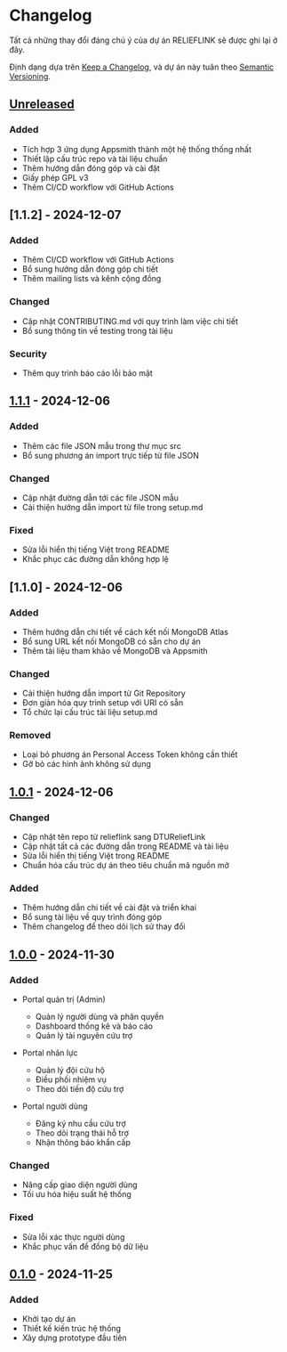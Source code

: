 # Changelog

Tất cả những thay đổi đáng chú ý của dự án RELIEFLINK sẽ được ghi lại ở đây.

Định dạng dựa trên [Keep a Changelog](https://keepachangelog.com/en/1.0.0/),
và dự án này tuân theo [Semantic Versioning](https://semver.org/spec/v2.0.0.html).

## [Unreleased]

### Added
- Tích hợp 3 ứng dụng Appsmith thành một hệ thống thống nhất
- Thiết lập cấu trúc repo và tài liệu chuẩn
- Thêm hướng dẫn đóng góp và cài đặt
- Giấy phép GPL v3
- Thêm CI/CD workflow với GitHub Actions

## [1.1.2] - 2024-12-07

### Added
- Thêm CI/CD workflow với GitHub Actions
- Bổ sung hướng dẫn đóng góp chi tiết
- Thêm mailing lists và kênh cộng đồng

### Changed
- Cập nhật CONTRIBUTING.md với quy trình làm việc chi tiết
- Bổ sung thông tin về testing trong tài liệu

### Security
- Thêm quy trình báo cáo lỗi bảo mật


## [1.1.1] - 2024-12-06

### Added
- Thêm các file JSON mẫu trong thư mục src
- Bổ sung phương án import trực tiếp từ file JSON

### Changed
- Cập nhật đường dẫn tới các file JSON mẫu
- Cải thiện hướng dẫn import từ file trong setup.md

### Fixed
- Sửa lỗi hiển thị tiếng Việt trong README
- Khắc phục các đường dẫn không hợp lệ

## [1.1.0] - 2024-12-06

### Added
- Thêm hướng dẫn chi tiết về cách kết nối MongoDB Atlas
- Bổ sung URL kết nối MongoDB có sẵn cho dự án
- Thêm tài liệu tham khảo về MongoDB và Appsmith

### Changed
- Cải thiện hướng dẫn import từ Git Repository
- Đơn giản hóa quy trình setup với URI có sẵn
- Tổ chức lại cấu trúc tài liệu setup.md

### Removed
- Loại bỏ phương án Personal Access Token không cần thiết
- Gỡ bỏ các hình ảnh không sử dụng

## [1.0.1] - 2024-12-06

### Changed
- Cập nhật tên repo từ relieflink sang DTUReliefLink
- Cập nhật tất cả các đường dẫn trong README và tài liệu
- Sửa lỗi hiển thị tiếng Việt trong README
- Chuẩn hóa cấu trúc dự án theo tiêu chuẩn mã nguồn mở

### Added
- Thêm hướng dẫn chi tiết về cài đặt và triển khai
- Bổ sung tài liệu về quy trình đóng góp
- Thêm changelog để theo dõi lịch sử thay đổi

## [1.0.0] - 2024-11-30

### Added
- Portal quản trị (Admin)
  - Quản lý người dùng và phân quyền
  - Dashboard thống kê và báo cáo
  - Quản lý tài nguyên cứu trợ

- Portal nhân lực
  - Quản lý đội cứu hộ
  - Điều phối nhiệm vụ
  - Theo dõi tiến độ cứu trợ

- Portal người dùng
  - Đăng ký nhu cầu cứu trợ
  - Theo dõi trạng thái hỗ trợ
  - Nhận thông báo khẩn cấp

### Changed
- Nâng cấp giao diện người dùng
- Tối ưu hóa hiệu suất hệ thống

### Fixed
- Sửa lỗi xác thực người dùng
- Khắc phục vấn đề đồng bộ dữ liệu

## [0.1.0] - 2024-11-25

### Added
- Khởi tạo dự án
- Thiết kế kiến trúc hệ thống
- Xây dựng prototype đầu tiên



[Unreleased]: https://github.com/Truongpyeo/DTURelifeLink/compare/v1.1.1...HEAD
[1.1.1]: https://github.com/Truongpyeo/DTURelifeLink/compare/v1.1.0...v1.1.1
[1.0.2]: https://github.com/Truongpyeo/DTURelifeLink/compare/v1.0.1...v1.0.2
[1.0.1]: https://github.com/Truongpyeo/DTURelifeLink/compare/v1.0.0...v1.0.1
[1.0.0]: https://github.com/Truongpyeo/DTURelifeLink/compare/v0.1.0...v1.0.0
[0.1.0]: https://github.com/Truongpyeo/DTURelifeLink/releases/tag/v0.1.0 
